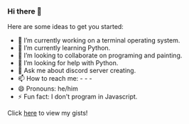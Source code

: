 ### Hi there 👋

Here are some ideas to get you started:

- 🔭 I’m currently working on a terminal operating system. 
- 🌱 I’m currently learning Python. 
- 👯 I’m looking to collaborate on programing and painting. 
- 🤔 I’m looking for help with Python. 
- 💬 Ask me about discord server creating. 
- 📫 How to reach me: - - - 
- 😄 Pronouns: he/him
- ⚡ Fun fact: I don't program in Javascript. 

Click [here](https://gist.github.com/SparagusGamer) to view my gists!

